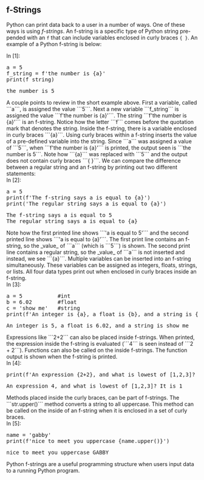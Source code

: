 
## f-Strings
Python can print data back to a user in a number of ways. One of these ways is using _f-strings_.  An f-string is a specific type of Python string pre-pended with an ```f``` that can include variables enclosed in curly braces ```{ }```. An example of a Python f-string is below:
<div class="cell border-box-sizing code_cell rendered">
<div class="input">
<div class="prompt input_prompt">In&nbsp;[1]:</div>
<div class="inner_cell">
    <div class="input_area">
<div class=" highlight hl-ipython3"><pre><span></span><span class="n">a</span> <span class="o">=</span> <span class="mi">5</span>
<span class="n">f_string</span> <span class="o">=</span> <span class="n">f</span><span class="s1">&#39;the number is </span><span class="si">{a}</span><span class="s1">&#39;</span>
<span class="nb">print</span><span class="p">(</span><span class="n">f_string</span><span class="p">)</span>
</pre></div>

</div>
</div>
</div>

<div class="output_wrapper">
<div class="output">


<div class="output_area">

<div class="prompt"></div>


<div class="output_subarea output_stream output_stdout output_text">
<pre>the number is 5
</pre>
</div>
</div>

</div>
</div>

</div>
A couple points to review in the short example above. First a variable, called ```a```, is assigned the value ```5```. Next a new variable ```f_string``` is assigned the value ```f'the number is {a}'```. The string ```f'the number is {a}'``` is an f-string. Notice how the letter ```f``` comes before the quotation mark that denotes the string. Inside the f-string, there is a variable enclosed in curly braces ```{a}```. Using curly braces within a f-string inserts the value of a pre-defined variable into the string. Since ```a``` was assigned a value of ```5```, when ```f'the number is {a}'``` is printed, the output seen is ```the number is 5```. Note how ```{a}``` was replaced with ```5``` and the output does not contain curly braces ```{ }```.
We can compare the difference between a regular string and an f-string by printing out two different statements:
<div class="cell border-box-sizing code_cell rendered">
<div class="input">
<div class="prompt input_prompt">In&nbsp;[2]:</div>
<div class="inner_cell">
    <div class="input_area">
<div class=" highlight hl-ipython3"><pre><span></span><span class="n">a</span> <span class="o">=</span> <span class="mi">5</span>
<span class="nb">print</span><span class="p">(</span><span class="n">f</span><span class="s1">&#39;The f-string says a is equal to </span><span class="si">{a}</span><span class="s1">&#39;</span><span class="p">)</span>
<span class="nb">print</span><span class="p">(</span><span class="s1">&#39;The regular string says a is equal to </span><span class="si">{a}</span><span class="s1">&#39;</span><span class="p">)</span>
</pre></div>

</div>
</div>
</div>

<div class="output_wrapper">
<div class="output">


<div class="output_area">

<div class="prompt"></div>


<div class="output_subarea output_stream output_stdout output_text">
<pre>The f-string says a is equal to 5
The regular string says a is equal to {a}
</pre>
</div>
</div>

</div>
</div>

</div>
Note how the first printed line shows ```'a is equal to 5'``` and the second printed line shows ```'a is equal to {a}'```. The first print line contains an f-string, so the _value_ of ```a``` (which is ```5```) is shown. The second print line contains a regular string, so the _value_ of ```a``` is not inserted and instead, we see ```{a}```.
Multiple variables can be inserted into an f-string simultaneously. These variables can be assigned as integers, floats, strings, or lists. All four data types print out when enclosed in curly braces inside an f-string.
<div class="cell border-box-sizing code_cell rendered">
<div class="input">
<div class="prompt input_prompt">In&nbsp;[3]:</div>
<div class="inner_cell">
    <div class="input_area">
<div class=" highlight hl-ipython3"><pre><span></span><span class="n">a</span> <span class="o">=</span> <span class="mi">5</span>           <span class="c1">#int</span>
<span class="n">b</span> <span class="o">=</span> <span class="mf">6.02</span>        <span class="c1">#float</span>
<span class="n">c</span> <span class="o">=</span> <span class="s1">&#39;show me&#39;</span>   <span class="c1">#string</span>
<span class="nb">print</span><span class="p">(</span><span class="n">f</span><span class="s1">&#39;An integer is </span><span class="si">{a}</span><span class="s1">, a float is </span><span class="si">{b}</span><span class="s1">, and a string is </span><span class="si">{c}</span><span class="s1">&#39;</span><span class="p">)</span>
</pre></div>

</div>
</div>
</div>

<div class="output_wrapper">
<div class="output">


<div class="output_area">

<div class="prompt"></div>


<div class="output_subarea output_stream output_stdout output_text">
<pre>An integer is 5, a float is 6.02, and a string is show me
</pre>
</div>
</div>

</div>
</div>

</div>
Expressions like ```2+2``` can also be placed inside f-strings. When printed, the expression inside the f-string is evaluated (```4``` is seen instead of ```2 + 2```). Functions can also be called on the inside f-strings. The function output is shown when the f-string is printed.
<div class="cell border-box-sizing code_cell rendered">
<div class="input">
<div class="prompt input_prompt">In&nbsp;[4]:</div>
<div class="inner_cell">
    <div class="input_area">
<div class=" highlight hl-ipython3"><pre><span></span><span class="nb">print</span><span class="p">(</span><span class="n">f</span><span class="s1">&#39;An expression {2+2}, and what is lowest of [1,2,3]? It is {min([1,2,3])}&#39;</span><span class="p">)</span>
</pre></div>

</div>
</div>
</div>

<div class="output_wrapper">
<div class="output">


<div class="output_area">

<div class="prompt"></div>


<div class="output_subarea output_stream output_stdout output_text">
<pre>An expression 4, and what is lowest of [1,2,3]? It is 1
</pre>
</div>
</div>

</div>
</div>

</div>
Methods placed inside the curly braces, can be part of f-strings. The ```str.upper()``` method converts a string to all uppercase. This method can be called on the inside of an f-string when it is enclosed in a set of curly braces.
<div class="cell border-box-sizing code_cell rendered">
<div class="input">
<div class="prompt input_prompt">In&nbsp;[5]:</div>
<div class="inner_cell">
    <div class="input_area">
<div class=" highlight hl-ipython3"><pre><span></span><span class="n">name</span> <span class="o">=</span> <span class="s1">&#39;gabby&#39;</span>
<span class="nb">print</span><span class="p">(</span><span class="n">f</span><span class="s1">&#39;nice to meet you uppercase {name.upper()}&#39;</span><span class="p">)</span>
</pre></div>

</div>
</div>
</div>

<div class="output_wrapper">
<div class="output">


<div class="output_area">

<div class="prompt"></div>


<div class="output_subarea output_stream output_stdout output_text">
<pre>nice to meet you uppercase GABBY
</pre>
</div>
</div>

</div>
</div>

</div>
Python f-strings are a useful programming structure when users input data to a running Python program. 
 

